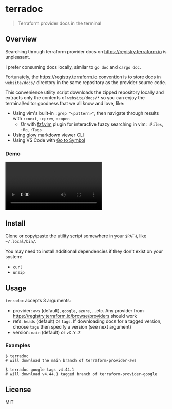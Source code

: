 # terradoc

> Terraform provider docs in the terminal

## Overview

Searching through terraform provider docs on <https://registry.terraform.io> is
unpleasant.

I prefer consuming docs locally, similar to `go doc` and `cargo doc`.

Fortunately, the <https://registry.terraform.io> convention is to store docs in
`website/docs/` directory in the same repository as the provider source code.

This convenience utility script downloads the zipped repository locally and
extracts only the contents of `website/docs/*` so you can enjoy the
terminal/editor goodness that we all know and love, like:

- Using vim's built-in `:grep "<pattern>"`, then navigate through results with `:cnext`, `:cprev`, `:copen`
  - Or with [fzf.vim](https://github.com/junegunn/fzf.vim) plugin for interactive fuzzy searching in vim: `:Files`, `:Rg`, `:Tags`
- Using [glow](https://github.com/charmbracelet/glow) markdown viewer CLI
- Using VS Code with [Go to Symbol](https://code.visualstudio.com/Docs/editor/editingevolved#_go-to-symbol)

### Demo

![demo](./assets/demo.mov)

## Install

Clone or copy/paste the utility script somewhere in your `$PATH`, like `~/.local/bin/`.

You may need to install additional dependencies if they don't exist on your system:

- `curl`
- `unzip`

## Usage

`terradoc` accepts 3 arguments:

- provider: `aws` (default), `google`, `azure`, ...etc. Any provider from <https://registry.terraform.io/browse/providers> should work
- refs: `heads` (default) or `tags`. If downloading docs for a tagged version, choose `tags` then specify a version (see next argument)
- version: `main` (default) or `vX.Y.Z`

### Examples

```shell
$ terradoc
# will download the main branch of terraform-provider-aws

$ terradoc google tags v4.44.1
# will download v4.44.1 tagged branch of terraform-provider-google
```

## License

MIT
